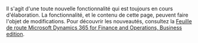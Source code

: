 Il s'agit d'une toute nouvelle fonctionnalité qui est toujours en cours d'élaboration. La fonctionnalité, et le contenu de cette page, peuvent faire l'objet de modifications. Pour découvrir les nouveautés, consultez la [Feuille de route Microsoft Dynamics 365 for Finance and Operations, Business edition](https://go.microsoft.com/fwlink/?linkid=842139).
